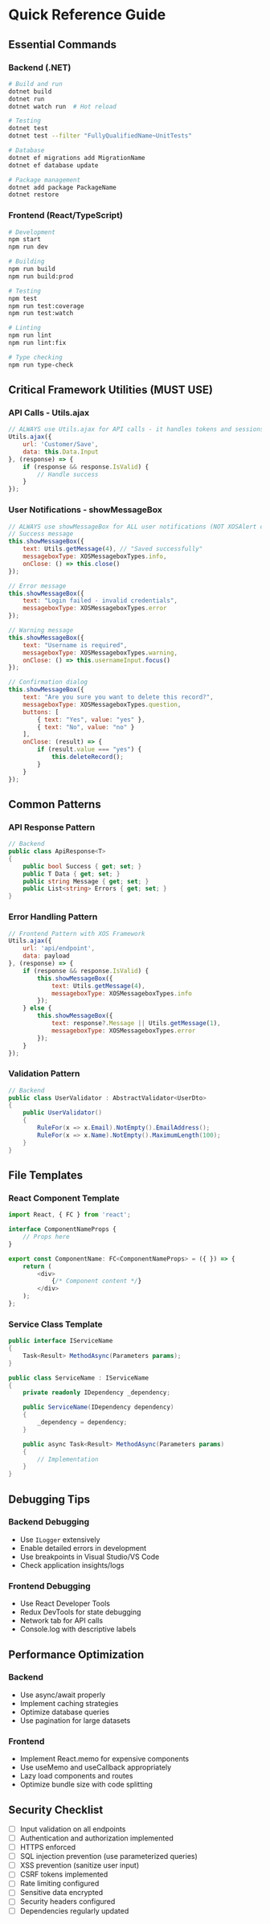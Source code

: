 # Quick Reference Guide

## Essential Commands

### Backend (.NET)
```bash
# Build and run
dotnet build
dotnet run
dotnet watch run  # Hot reload

# Testing
dotnet test
dotnet test --filter "FullyQualifiedName~UnitTests"

# Database
dotnet ef migrations add MigrationName
dotnet ef database update

# Package management
dotnet add package PackageName
dotnet restore
```

### Frontend (React/TypeScript)
```bash
# Development
npm start
npm run dev

# Building
npm run build
npm run build:prod

# Testing
npm test
npm run test:coverage
npm run test:watch

# Linting
npm run lint
npm run lint:fix

# Type checking
npm run type-check
```

## Critical Framework Utilities (MUST USE)

### API Calls - Utils.ajax
```javascript
// ALWAYS use Utils.ajax for API calls - it handles tokens and sessions
Utils.ajax({
    url: 'Customer/Save',
    data: this.Data.Input
}, (response) => {
    if (response && response.IsValid) {
        // Handle success
    }
});
```

### User Notifications - showMessageBox
```javascript
// ALWAYS use showMessageBox for ALL user notifications (NOT XOSAlert component)
// Success message
this.showMessageBox({
    text: Utils.getMessage(4), // "Saved successfully"
    messageboxType: XOSMessageboxTypes.info,
    onClose: () => this.close()
});

// Error message
this.showMessageBox({
    text: "Login failed - invalid credentials",
    messageboxType: XOSMessageboxTypes.error
});

// Warning message
this.showMessageBox({
    text: "Username is required",
    messageboxType: XOSMessageboxTypes.warning,
    onClose: () => this.usernameInput.focus()
});

// Confirmation dialog
this.showMessageBox({
    text: "Are you sure you want to delete this record?",
    messageboxType: XOSMessageboxTypes.question,
    buttons: [
        { text: "Yes", value: "yes" },
        { text: "No", value: "no" }
    ],
    onClose: (result) => {
        if (result.value === "yes") {
            this.deleteRecord();
        }
    }
});
```

## Common Patterns

### API Response Pattern
```csharp
// Backend
public class ApiResponse<T>
{
    public bool Success { get; set; }
    public T Data { get; set; }
    public string Message { get; set; }
    public List<string> Errors { get; set; }
}
```

### Error Handling Pattern
```javascript
// Frontend Pattern with XOS Framework
Utils.ajax({
    url: 'api/endpoint',
    data: payload
}, (response) => {
    if (response && response.IsValid) {
        this.showMessageBox({
            text: Utils.getMessage(4),
            messageboxType: XOSMessageboxTypes.info
        });
    } else {
        this.showMessageBox({
            text: response?.Message || Utils.getMessage(1),
            messageboxType: XOSMessageboxTypes.error
        });
    }
});
```

### Validation Pattern
```csharp
// Backend
public class UserValidator : AbstractValidator<UserDto>
{
    public UserValidator()
    {
        RuleFor(x => x.Email).NotEmpty().EmailAddress();
        RuleFor(x => x.Name).NotEmpty().MaximumLength(100);
    }
}
```

## File Templates

### React Component Template
```typescript
import React, { FC } from 'react';

interface ComponentNameProps {
    // Props here
}

export const ComponentName: FC<ComponentNameProps> = ({ }) => {
    return (
        <div>
            {/* Component content */}
        </div>
    );
};
```

### Service Class Template
```csharp
public interface IServiceName
{
    Task<Result> MethodAsync(Parameters params);
}

public class ServiceName : IServiceName
{
    private readonly IDependency _dependency;

    public ServiceName(IDependency dependency)
    {
        _dependency = dependency;
    }

    public async Task<Result> MethodAsync(Parameters params)
    {
        // Implementation
    }
}
```

## Debugging Tips

### Backend Debugging
- Use `ILogger` extensively
- Enable detailed errors in development
- Use breakpoints in Visual Studio/VS Code
- Check application insights/logs

### Frontend Debugging
- Use React Developer Tools
- Redux DevTools for state debugging
- Network tab for API calls
- Console.log with descriptive labels

## Performance Optimization

### Backend
- Use async/await properly
- Implement caching strategies
- Optimize database queries
- Use pagination for large datasets

### Frontend
- Implement React.memo for expensive components
- Use useMemo and useCallback appropriately
- Lazy load components and routes
- Optimize bundle size with code splitting

## Security Checklist

- [ ] Input validation on all endpoints
- [ ] Authentication and authorization implemented
- [ ] HTTPS enforced
- [ ] SQL injection prevention (use parameterized queries)
- [ ] XSS prevention (sanitize user input)
- [ ] CSRF tokens implemented
- [ ] Rate limiting configured
- [ ] Sensitive data encrypted
- [ ] Security headers configured
- [ ] Dependencies regularly updated